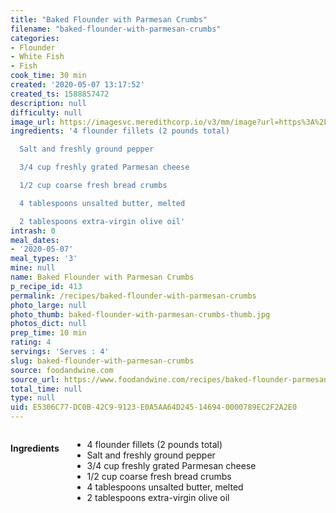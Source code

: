 ```yaml
---
title: "Baked Flounder with Parmesan Crumbs"
filename: "baked-flounder-with-parmesan-crumbs"
categories:
- Flounder
- White Fish
- Fish
cook_time: 30 min
created: '2020-05-07 13:17:52'
created_ts: 1588857472
description: null
difficulty: null
image_url: https://imagesvc.meredithcorp.io/v3/mm/image?url=https%3A%2F%2Fcdn-image.foodandwine.com%2Fsites%2Fdefault%2Ffiles%2Fstyles%2F4_3_horizontal_-_1200x900%2Fpublic%2F200209-xl-baked-flounder-with-parmesan-crumbs.jpg%3Fitok%3DjZKF7Jc0
ingredients: '4 flounder fillets (2 pounds total)

  Salt and freshly ground pepper

  3/4 cup freshly grated Parmesan cheese

  1/2 cup coarse fresh bread crumbs

  4 tablespoons unsalted butter, melted

  2 tablespoons extra-virgin olive oil'
intrash: 0
meal_dates:
- '2020-05-07'
meal_types: '3'
mine: null
name: Baked Flounder with Parmesan Crumbs
p_recipe_id: 413
permalink: /recipes/baked-flounder-with-parmesan-crumbs
photo_large: null
photo_thumb: baked-flounder-with-parmesan-crumbs-thumb.jpg
photos_dict: null
prep_time: 10 min
rating: 4
servings: 'Serves : 4'
slug: baked-flounder-with-parmesan-crumbs
source: foodandwine.com
source_url: https://www.foodandwine.com/recipes/baked-flounder-parmesan-crumbs
total_time: null
type: null
uid: E5306C77-DC0B-42C9-9123-E0A5AA64D245-14694-0000789EC2F2A2E0
---
```

<div class="large-8 medium-7 columns" id="writeup">	</div><!-- #writeup -->
</div><!-- #row-one -->
<div class="row" id="row-two">	<div class="medium-4 small-5 columns" id="ingredients"><h4>Ingredients</h4><div class="box box-ingredients content"><ul>
<li>4 flounder fillets (2 pounds total)</li>
<li>Salt and freshly ground pepper</li>
<li>3/4 cup freshly grated Parmesan cheese</li>
<li>1/2 cup coarse fresh bread crumbs</li>
<li>4 tablespoons unsalted butter, melted</li>
<li>2 tablespoons extra-virgin olive oil</li>
</ul>
</div>	</div>	<div class="medium-6 small-7 columns" id="directions">	</div>